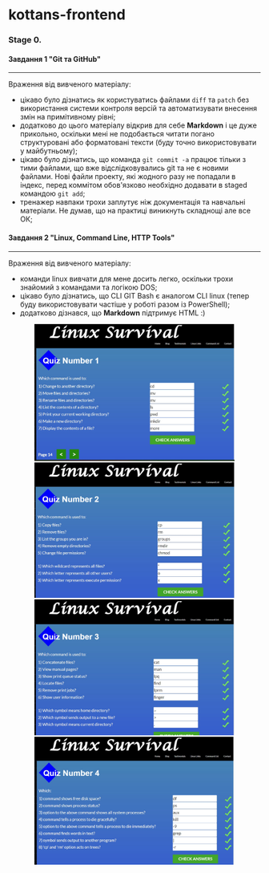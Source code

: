 # kottans-frontend
### Stage 0.
#### Завдання 1 "Git та GitHub"
---
Враження від вивченого матеріалу:
- цікаво було дізнатись як користуватись файлами `diff` та `patch` без використання системи контроля версій та автоматизувати внесення змін на примітивному рівні;
- додатково до цього матеріалу відкрив для себе **Markdown** і це дуже прикольно, оскільки мені не подобається читати погано структуровані або форматовані тексти (буду точно використовувати у майбутньому);
- цікаво було дізнатись, що команда `git commit -a` працює тільки з тими файлами, що вже відслідковувались git та не є новими файлами. Нові файли проекту, які жодного разу не попадали в індекс, перед коммітом обов'язково необхідно додавати в staged командою `git add`;   
- тренажер навпаки трохи заплутує ніж документація та навчальні матеріали. Не думав, що на практиці виникнуть складнощі але все ОК; 
#### Завдання 2 "Linux, Command Line, HTTP Tools"
---
Враження від вивченого матеріалу:
- команди linux вивчати для мене досить легко, оскільки трохи знайомий з командами та логікою DOS;
- цікаво було дізнатись, що CLI GIT Bash є аналогом CLI linux (тепер буду використовувати частіше у роботі разом із PowerShell);
- додатково дізнався, що **Markdown** підтримує HTML :) 
<p align="center">
    <img src="task_linux_cli\first-quiz.jpg" width="400">
    <img src="task_linux_cli\second-quiz.jpg" width="400">
    <img src="task_linux_cli\third-quiz.jpg" width="400">
    <img src="task_linux_cli\fourth-quiz.jpg" width="400">
</p>

